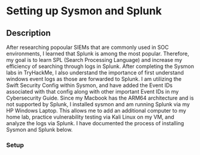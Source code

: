 <h1>Setting up Sysmon and Splunk</h1>

<h2>Description</h2>

After researching popoular SIEMs that are commonly used in SOC environments, I learned that Splunk is among the most popular.
Therefore, my goal is to learn SPL (Search Processing Language) and increase my efficiency of searching through logs in Splunk.
After completing the Sysmon labs in TryHackMe, I also understand the importance of first understand windows event logs as those are forwarded to Splunk. I am utilizing
the Swift Security Config within Sysmon, and have added the Event IDs associated with that config along with other important Event IDs in my Cybersecurity Guide. Since my
Macbook has the ARM64 architecture and is not supported by Splunk, I installed sysmon and am running Splunk via my HP Windows Laptop. This allows me to add an additional
computer to my home lab, practice vulnerability testing via Kali Linux on my VM, and analyze the logs via Splunk. I have documented the process of installing Sysmon and
Splunk below.

<h3>Setup</h3>

